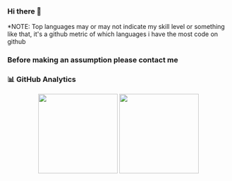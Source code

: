 ### Hi there 👋
*NOTE: Top languages may or may not indicate my skill level or something like that, it's a github metric of which languages i have the most code on github
###    Before making an assumption please contact me
### 📊 GitHub Analytics

<p align="center">
 <img height="180em" align="center" src="https://github-readme-stats.vercel.app/api?username=MuzafferDeliali&show_icons=true&locale=en&theme=algolia&include_all_commits=true"/>
  <img height="180em" align="center" src="https://github-readme-stats.vercel.app/api/top-langs?username=MuzafferDeliali&show_icons=true&locale=en&layout=compact&langs_count=8&theme=algolia%22%20alt=%22MuzafferDeliali"/>
</a>
</p>

<!--
**MuzafferDeliali/MuzafferDeliali** is a ✨ _special_ ✨ repository because its `README.md` (this file) appears on your GitHub profile.

Here are some ideas to get you started:

- 🔭 I’m currently working on ...
- 🌱 I’m currently learning ...
- 👯 I’m looking to collaborate on ...
- 🤔 I’m looking for help with ...
- 💬 Ask me about ...
- 📫 How to reach me: ...
- 😄 Pronouns: ...
- ⚡ Fun fact: ...
-->
